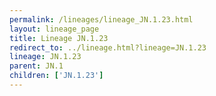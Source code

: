```yaml
---
permalink: /lineages/lineage_JN.1.23.html
layout: lineage_page
title: Lineage JN.1.23
redirect_to: ../lineage.html?lineage=JN.1.23
lineage: JN.1.23
parent: JN.1
children: ['JN.1.23']
---
```


